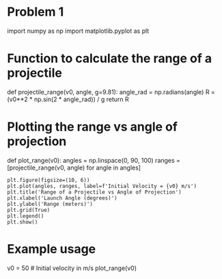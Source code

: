 # Problem 1

import numpy as np
import matplotlib.pyplot as plt

# Function to calculate the range of a projectile
def projectile_range(v0, angle, g=9.81):
    angle_rad = np.radians(angle)
    R = (v0**2 * np.sin(2 * angle_rad)) / g
    return R

# Plotting the range vs angle of projection
def plot_range(v0):
    angles = np.linspace(0, 90, 100)
    ranges = [projectile_range(v0, angle) for angle in angles]

    plt.figure(figsize=(10, 6))
    plt.plot(angles, ranges, label=f'Initial Velocity = {v0} m/s')
    plt.title('Range of a Projectile vs Angle of Projection')
    plt.xlabel('Launch Angle (degrees)')
    plt.ylabel('Range (meters)')
    plt.grid(True)
    plt.legend()
    plt.show()

# Example usage
v0 = 50  # Initial velocity in m/s
plot_range(v0)
